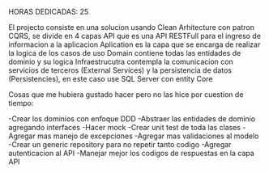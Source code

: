 HORAS DEDICADAS: 25

El projecto consiste en una solucion usando Clean Arhitecture con patron CQRS, se divide en 4 capas
API que es una API RESTFull para el ingreso de informacion a la aplicacion
Aplication es la capa que se encarga de realizar la logica de los casos de uso
Domain contiene todas las entidades de dominio y su logica
Infraestrucutra contempla la comunicacion con servicios de terceros (External Services) y la persistencia de datos (Persistencies), en este caso use SQL Server con entity Core 
 

Cosas que me hubiera gustado hacer pero no las hice por cuestion de tiempo:

-Crear los dominios con enfoque DDD
-Abstraer las entidades de dominio agregando interfaces 
-Hacer mock
-Crear unit test de toda las clases 
-Agregar mas manejo de excepciones
-Agregar mas validaciones al modelo
-Crear un generic repository para no repetir tanto codigo
-Agregar autenticacion al API 
-Manejar mejor los codigos de respuestas en la capa API

 

